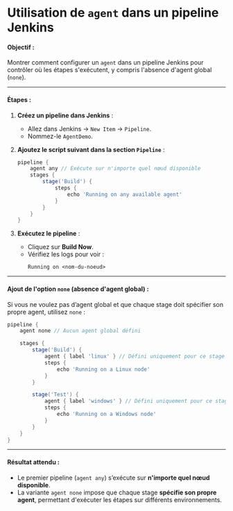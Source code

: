 # **Utilisation de `agent` dans un pipeline Jenkins**

#### **Objectif** :
Montrer comment configurer un `agent` dans un pipeline Jenkins pour contrôler où les étapes s'exécutent, y compris l'absence d'agent global (`none`).

---

#### **Étapes** :

1. **Créez un pipeline dans Jenkins** :
   - Allez dans Jenkins → `New Item` → `Pipeline`.
   - Nommez-le `AgentDemo`.

2. **Ajoutez le script suivant dans la section `Pipeline`** :

   ```groovy
   pipeline {
       agent any // Exécute sur n'importe quel nœud disponible
       stages {
           stage('Build') {
               steps {
                   echo 'Running on any available agent'
               }
           }
       }
   }
   ```

3. **Exécutez le pipeline** :
   - Cliquez sur **Build Now**.
   - Vérifiez les logs pour voir :
     ```
     Running on <nom-du-noeud>
     ```

---

#### **Ajout de l'option `none` (absence d'agent global)** :
Si vous ne voulez pas d’agent global et que chaque stage doit spécifier son propre agent, utilisez `none` :

```groovy
pipeline {
    agent none // Aucun agent global défini

    stages {
        stage('Build') {
            agent { label 'linux' } // Défini uniquement pour ce stage
            steps {
                echo 'Running on a Linux node'
            }
        }

        stage('Test') {
            agent { label 'windows' } // Défini uniquement pour ce stage
            steps {
                echo 'Running on a Windows node'
            }
        }
    }
}
```

---

#### **Résultat attendu** :
- Le premier pipeline (`agent any`) s’exécute sur **n'importe quel nœud disponible**.
- La variante `agent none` impose que chaque stage **spécifie son propre agent**, permettant d'exécuter les étapes sur différents environnements.
